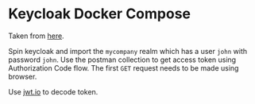 # Keycloak Docker Compose

Taken from [here](https://github.com/keycloak/keycloak-containers/tree/master/docker-compose-examples).

Spin keycloak and import the `mycompany` realm which has a user `john` with password `john`. 
Use the postman collection to get access token using Authorization Code flow. The first `GET` request needs
to be made using browser.

Use [jwt.io](https://jwt.io/) to decode token.